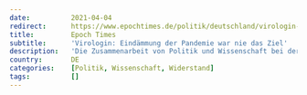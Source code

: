 ```yaml
---
date:          2021-04-04
redirect:      https://www.epochtimes.de/politik/deutschland/virologin-eindaemmung-der-pandemie-war-nie-das-ziel-a3485164.html
title:         Epoch Times
subtitle:      'Virologin: Eindämmung der Pandemie war nie das Ziel'
description:   'Die Zusammenarbeit von Politik und Wissenschaft bei der Bewältigung der Corona-Pandemie stößt immer wieder auf Streit und Uneinigkeit. Zahlreiche Forscher werfen der Regierung irrationale Entscheidungen und eine Planlosigkeit vor.'
country:       DE
categories:    [Politik, Wissenschaft, Widerstand]
tags:          []
---
```

